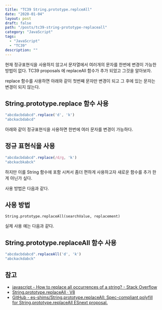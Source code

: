 ```yaml
---
title: "TC39 String.prototype.replceAll"
date: "2020-01-04"
layout: post
draft: false
path: "/posts/tc39-string-prototype-replaceall"
category: "JavaScript"
tags: 
  - "JavaScript"
  - "TC39"
description: ""  
---
```


현재 정규표현식을 사용하지 않고서 문자열에서 여러개의 문자를 한번에 변경이 가능한 방법이 없다.
TC39 proposals 에 replaceAll 함수가 추가 되었고 그것을 알아보자.

replace 함수를 사용하면 아래와 같이 첫번째 문자만 변경이 되고 그 후에 있는 문자는 변경이 되지 않는다.

## String.prototype.replace 함수 사용
``` javascript
"abcdacbdabcd".replace('d', 'k')
"abckacbdabcd"
```

아래와 같이 정규표현식을 사용하면 한번에 여러 문자를 변경이 가능하다.

## 정규 표현식을 사용
``` javascript
"abcdacbdabcd".replace(/d/g, 'k')
"abckacbkabck"
```

하지만 이를 String 함수에 포함 시켜서 좀더 편하게 사용하고자 새로운 함수를 추가 한게 아닌가 싶다.

사용 방법은 다음과 같다.

## 사용 방법
```
String.prototype.replaceAll(searchValue, replacement)
```

실제 사용 예는 다음과 같다.
## String.prototype.replaceAll 함수 사용
``` javascript
"abcdacbdabcd".replaceAll('d', 'k')
"abckackdabck"
```


## 참고

* [javascript - How to replace all occurrences of a string? - Stack Overflow](https://stackoverflow.com/questions/1144783/how-to-replace-all-occurrences-of-a-string)
* [String.prototype.replaceAll · V8](https://v8.dev/features/string-replaceall)
* [GitHub - es-shims/String.prototype.replaceAll: Spec-compliant polyfill for String.prototype.replaceAll ESnext proposal.](https://github.com/es-shims/String.prototype.replaceAll)